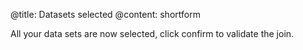 @title: Datasets selected
@content: shortform

All your data sets are now selected, click confirm to validate the join.